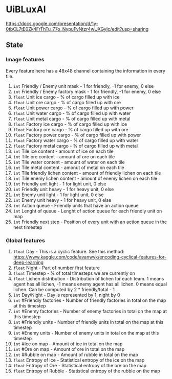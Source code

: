 # UiBLuxAI

https://docs.google.com/presentation/d/1y-0tbCL7tE0Zk4FrThTu_77o_NypuFvNtzr4wUXGyIc/edit?usp=sharing

## State

### Image features

Every feature here has a 48x48 channel containing the information in every tile.

1. `int` Friendly / Enemy unit mask  -  1 for friendly, -1 for enemy, 0 else
2. `int` Friendly / Enemy factory mask  -  1 for friendly, -1 for enemy, 0 else
3. `float` Unit ice cargo -  % of cargo filled up with ice
4. `float` Unit ore cargo -  % of cargo filled up with ore
5. `float` Unit power cargo -  % of cargo filled up with power
6. `float` Unit water cargo -  % of cargo filled up with water
7. `float` Unit metal cargo -  % of cargo filled up with metal
8. `float` Factory ice cargo -  % of cargo filled up with ice
9. `float` Factory ore cargo -  % of cargo filled up with ore
10. `float` Factory power cargo -  % of cargo filled up with power
11. `float` Factory water cargo -  % of cargo filled up with water
12. `float` Factory metal cargo -  % of cargo filled up with metal
13. `int` Tile ice content -  amount of ice on each tile
14. `int` Tile ore content  -  amount of ore on each tile
15. `int` Tile water content  -  amount of water on each tile
16. `int` Tile metal content  -  amonut of metal on each tile
17. `int` Tile friendly lichen content  -  amount of friendly lichen on each tile
18. `int` Tile enemy lichen content  -  amount of enemy lichen on each tile
19. `int` Friendly unit light  -  1 for light unit, 0 else
20. `int` Friendly unit heavy  -  1 for heavy unit, 0 else
21. `int` Enemy unit light  -  1 for light unit, 0 else
22. `int` Enemy unit heavy  -  1 for heavy unit, 0 else
23. `int` Action queue  -  Friendly units that have an action queue
24. `int` Lenght of queue  -  Lenght of action queue for each friendly unit on map
25. `int` Friendly next step  -  Position of every unit with an action queue in the next timestep


### Global features
1. `float` Day -  This is a cyclic feature. See this method: https://www.kaggle.com/code/avanwyk/encoding-cyclical-features-for-deep-learning
2. `float` Night -  Part of number first feature
3. `float` Timestep  -  % of total timesteps we are currently on
4. `float` Lichen distribution  -  Distribution of lichen for each team. 1 means agent has all lichen, -1 means enemy agent has all lichen. 0 means equal lichen. Can be computed by 2 * friendly/total - 1
5. `int` Day/Night  -  Day is represented by 1, night by 0
6. `int` #Friendly factories  -  Number of friendly factories in total on the map at this timestep
7. `int` #Enemy factories  -  Number of enemy factories in total on the map at this timestep
8. `int` #Friendly units  -  Number of friendly units in total on the map at this timestep
9. `int` #Enemy units  -  Number of enemy units in total on the map at this timestep
10. `int` #Ice on map  -  Amount of ice in total on the map
11. `int` #Ore on map  -  Amount of ore in total on the map
12. `int` #Rubble on map  -  Amount of rubble in total on the map
13. `float` Entropy of Ice  -  Statistical entropy of the ice on the map
14. `float` Entropy of Ore  -  Statistical entropy of the ore on the map
13. `float` Entropy of Rubble  -  Statistical entropy of the rubble on the map
